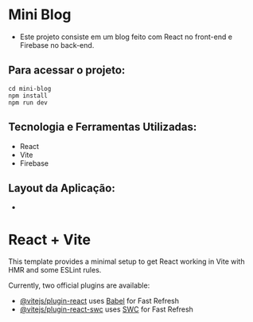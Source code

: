 # Mini Blog

- Este projeto consiste em um blog feito com React no front-end e Firebase no back-end.

## Para acessar o projeto:

```
cd mini-blog
npm install
npm run dev
```

## Tecnologia e Ferramentas Utilizadas:

- React
- Vite
- Firebase

## Layout da Aplicação:

-

# React + Vite

This template provides a minimal setup to get React working in Vite with HMR and some ESLint rules.

Currently, two official plugins are available:

- [@vitejs/plugin-react](https://github.com/vitejs/vite-plugin-react/blob/main/packages/plugin-react/README.md) uses [Babel](https://babeljs.io/) for Fast Refresh
- [@vitejs/plugin-react-swc](https://github.com/vitejs/vite-plugin-react-swc) uses [SWC](https://swc.rs/) for Fast Refresh
